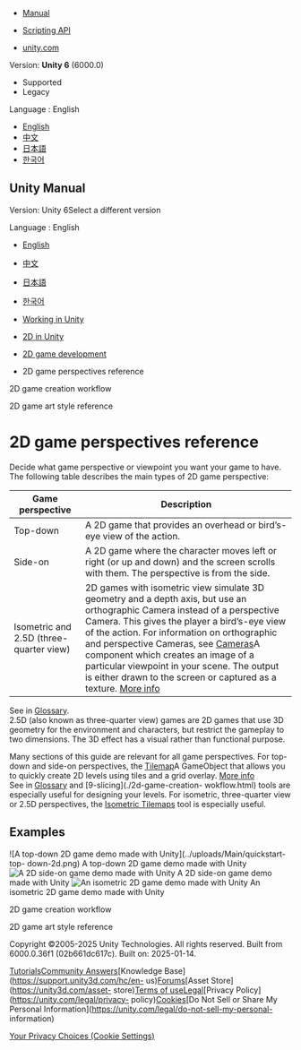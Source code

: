 [](https://docs.unity3d.com)

  * [Manual](../Manual/index.html)
  * [Scripting API](../ScriptReference/index.html)

  * [unity.com](https://unity.com/)

Version: **Unity 6** (6000.0)

  * Supported
  * Legacy

Language : English

  * [English](/Manual/2d-game-perspective-reference.html)
  * [中文](/cn/current/Manual/2d-game-perspective-reference.html)
  * [日本語](/ja/current/Manual/2d-game-perspective-reference.html)
  * [한국어](/kr/current/Manual/2d-game-perspective-reference.html)

[](https://docs.unity3d.com)

## Unity Manual

Version: Unity 6Select a different version

Language : English

  * [English](/Manual/2d-game-perspective-reference.html)
  * [中文](/cn/current/Manual/2d-game-perspective-reference.html)
  * [日本語](/ja/current/Manual/2d-game-perspective-reference.html)
  * [한국어](/kr/current/Manual/2d-game-perspective-reference.html)

  * [Working in Unity](working-in-unity.html)
  * [2D in Unity](Unity2D.html)
  * [2D game development](2d-game-development-landing.html)
  * 2D game perspectives reference

[](2d-game-creation-wokflow.html)

2D game creation workflow

[](2d-game-art-syle-reference.html)

2D game art style reference

# 2D game perspectives reference

Decide what game perspective or viewpoint you want your game to have. The
following table describes the main types of 2D game perspective:

**Game perspective** | **Description**  
---|---  
Top-down | A 2D game that provides an overhead or bird’s-eye view of the action.  
Side-on | A 2D game where the character moves left or right (or up and down) and the screen scrolls with them. The perspective is from the side.  
Isometric and 2.5D (three-quarter view) | 2D games with isometric view simulate 3D geometry and a depth axis, but use an orthographic Camera instead of a perspective Camera. This gives the player a bird’s-eye view of the action. For information on orthographic and perspective Cameras, see [Cameras](CamerasOverview.html)A component which creates an image of a particular viewpoint in your scene. The output is either drawn to the screen or captured as a texture. [More info](CamerasOverview.html)  
See in [Glossary](Glossary.html#Camera).  
2.5D (also known as three-quarter view) games are 2D games that use 3D
geometry for the environment and characters, but restrict the gameplay to two
dimensions. The 3D effect has a visual rather than functional purpose.  
  
Many sections of this guide are relevant for all game perspectives. For top-
down and side-on perspectives, the [Tilemap](./2d-game-creation-wokflow.html)A
GameObject that allows you to quickly create 2D levels using tiles and a grid
overlay. [More info](tilemaps/work-with-tilemaps/tilemap-reference.html)  
See in [Glossary](Glossary.html#Tilemap) and [9-slicing](./2d-game-creation-
wokflow.html) tools are especially useful for designing your levels. For
isometric, three-quarter view or 2.5D perspectives, the [Isometric
Tilemaps](./2d-game-creation-wokflow.html) tool is especially useful.

## Examples

![A top-down 2D game demo made with Unity](../uploads/Main/quickstart-top-
down-2d.png) A top-down 2D game demo made with Unity ![A 2D side-on game demo
made with Unity](../uploads/Main/quickstart-side-scroller-2d.png) A 2D side-on
game demo made with Unity ![An isometric 2D game demo made with
Unity](../uploads/Main/quickstart-isometric-2d.png) An isometric 2D game demo
made with Unity

[](2d-game-creation-wokflow.html)

2D game creation workflow

[](2d-game-art-syle-reference.html)

2D game art style reference

Copyright ©2005-2025 Unity Technologies. All rights reserved. Built from
6000.0.36f1 (02b661dc617c). Built on: 2025-01-14.

[Tutorials](https://learn.unity.com/)[Community
Answers](https://answers.unity3d.com)[Knowledge
Base](https://support.unity3d.com/hc/en-
us)[Forums](https://forum.unity3d.com)[Asset Store](https://unity3d.com/asset-
store)[Terms of
use](https://docs.unity3d.com/Manual/TermsOfUse.html)[Legal](https://unity.com/legal)[Privacy
Policy](https://unity.com/legal/privacy-
policy)[Cookies](https://unity.com/legal/cookie-policy)[Do Not Sell or Share
My Personal Information](https://unity.com/legal/do-not-sell-my-personal-
information)

[Your Privacy Choices (Cookie Settings)](javascript:void\(0\);)

